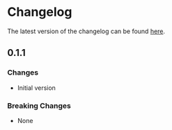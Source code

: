 # Changelog

The latest version of the changelog can be found [here](https://github.com/Azure/bicep-registry-modules/blob/main/avm/res/azure-stack-hci/marketplace-gallery-image/CHANGELOG.md).

## 0.1.1

### Changes

- Initial version

### Breaking Changes

- None
